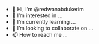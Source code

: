 - 👋 Hi, I’m @redwanabdukerim
- 👀 I’m interested in ...
- 🌱 I’m currently learning ...
- 💞️ I’m looking to collaborate on ...
- 📫 How to reach me ...

<!---
redwanabdukerim/redwanabdukerim is a ✨ special ✨ repository because its `README.md` (this file) appears on your GitHub profile.
You can click the Preview link to take a look at your changes.
--->
